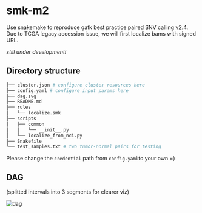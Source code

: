 # smk-m2

Use snakemake to reproduce gatk best practice paired SNV calling [v2.4](https://github.com/gatk-workflows/gatk4-somatic-snvs-indels/tree/2.4.0). Due to TCGA legacy accession issue, we will first localize bams with signed URL.

*still under development!*

## Directory structure

```bash
├── cluster.json # configure cluster resources here
├── config.yaml # configure input params here
├── dag.svg
├── README.md
├── rules
│   └── localize.smk
├── scripts
│   ├── common
│   │   └── __init__.py
│   └── localize_from_nci.py
├── Snakefile
└── test_samples.txt # two tumor-normal pairs for testing
```

Please change the `credential` path from `config.yaml`to your own =)

## DAG

(splitted intervals into 3 segments for clearer viz)

![dag](https://user-images.githubusercontent.com/30106174/68724663-230e8000-058a-11ea-9104-ad8409e8588f.png)